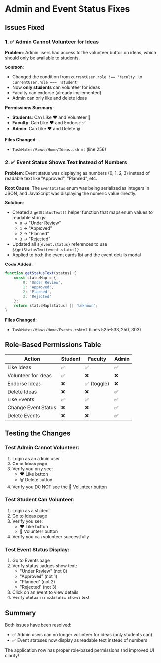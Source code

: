# Admin and Event Status Fixes

## Issues Fixed

### 1. ✅ Admin Cannot Volunteer for Ideas
**Problem**: Admin users had access to the volunteer button on ideas, which should only be available to students.

**Solution**: 
- Changed the condition from `currentUser.role !== 'faculty'` to `currentUser.role === 'student'`
- Now **only students** can volunteer for ideas
- Faculty can endorse (already implemented)
- Admin can only like and delete ideas

**Permissions Summary**:
- **Students**: Can Like ❤️ and Volunteer 🤝
- **Faculty**: Can Like ❤️ and Endorse ✅
- **Admin**: Can Like ❤️ and Delete 🗑️

**Files Changed**:
- `TaskMates/Views/Home/Ideas.cshtml` (line 256)

### 2. ✅ Event Status Shows Text Instead of Numbers
**Problem**: Event status was displaying as numbers (0, 1, 2, 3) instead of readable text like "Approved", "Planned", etc.

**Root Cause**: The `EventStatus` enum was being serialized as integers in JSON, and JavaScript was displaying the numeric value directly.

**Solution**:
- Created a `getStatusText()` helper function that maps enum values to readable strings:
  - `0` → "Under Review"
  - `1` → "Approved"
  - `2` → "Planned"
  - `3` → "Rejected"
- Updated all `${event.status}` references to use `${getStatusText(event.status)}`
- Applied to both the event cards list and the event details modal

**Code Added**:
```javascript
function getStatusText(status) {
    const statusMap = {
        0: 'Under Review',
        1: 'Approved',
        2: 'Planned',
        3: 'Rejected'
    };
    return statusMap[status] || 'Unknown';
}
```

**Files Changed**:
- `TaskMates/Views/Home/Events.cshtml` (lines 525-533, 250, 303)

## Role-Based Permissions Table

| Action | Student | Faculty | Admin |
|--------|---------|---------|-------|
| Like Ideas | ✅ | ✅ | ✅ |
| Volunteer for Ideas | ✅ | ❌ | ❌ |
| Endorse Ideas | ❌ | ✅ (toggle) | ❌ |
| Delete Ideas | ❌ | ❌ | ✅ |
| Like Events | ✅ | ✅ | ✅ |
| Change Event Status | ❌ | ❌ | ✅ |
| Delete Events | ❌ | ❌ | ✅ |

## Testing the Changes

### Test Admin Cannot Volunteer:
1. Login as an admin user
2. Go to Ideas page
3. Verify you only see:
   - ❤️ Like button
   - 🗑️ Delete button
4. Verify you DO NOT see the 🤝 Volunteer button

### Test Student Can Volunteer:
1. Login as a student
2. Go to Ideas page
3. Verify you see:
   - ❤️ Like button
   - 🤝 Volunteer button
4. Verify you can volunteer successfully

### Test Event Status Display:
1. Go to Events page
2. Verify status badges show text:
   - "Under Review" (not 0)
   - "Approved" (not 1)
   - "Planned" (not 2)
   - "Rejected" (not 3)
3. Click on an event to view details
4. Verify status in modal also shows text

## Summary

Both issues have been resolved:
- ✅ Admin users can no longer volunteer for ideas (only students can)
- ✅ Event statuses now display as readable text instead of numbers

The application now has proper role-based permissions and improved UI clarity!

